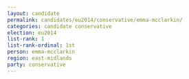```yaml
---
layout: candidate
permalink: candidates/eu2014/conservative/emma-mcclarkin/
categories: candidate conservative
election: eu2014
list-rank: 1
list-rank-ordinal: 1st
person: emma-mcclarkin
region: east-midlands
party: conservative
---
```

